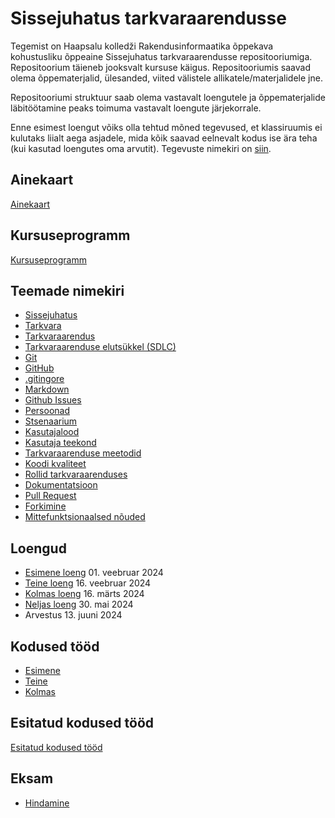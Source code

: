 # Sissejuhatus tarkvaraarendusse

Tegemist on Haapsalu kolledži Rakendusinformaatika õppekava kohustusliku õppeaine Sissejuhatus tarkvaraarendusse repositooriumiga. Repositoorium täieneb jooksvalt kursuse käigus. Repositooriumis saavad olema õppematerjalid, ülesanded, viited välistele allikatele/materjalidele jne.

Repositooriumi struktuur saab olema vastavalt loengutele ja õppematerjalide läbitöötamine peaks toimuma vastavalt loengute järjekorrale.

Enne esimest loengut võiks olla tehtud mõned tegevused, et klassiruumis ei kulutaks liialt aega asjadele, mida kõik saavad eelnevalt kodus ise ära teha (kui kasutad loengutes oma arvutit). Tegevuste nimekiri on [siin](lessons/enne_loenguid.md).

## Ainekaart

[Ainekaart](docs/ainekaart.md)

## Kursuseprogramm

[Kursuseprogramm](docs/kursuseprogramm.md)

## Teemade nimekiri

- [Sissejuhatus](concepts/sissejuhatus/README.md)
- [Tarkvara](concepts/tarkvara/README.md)
- [Tarkvaraarendus](concepts/tarkvaraarendus/README.md)
- [Tarkvaraarenduse elutsükkel (SDLC)](concepts/SDLC/README.md)
- [Git](concepts/git/README.md)
- [GitHub](concepts/github/README.md)
- [.gitingore](concepts/gitignore/README.md)
- [Markdown](concepts/markdown/README.md)
- [Github Issues](concepts/githubissues/README.md)
- [Persoonad](concepts/persoona/README.md)
- [Stsenaarium](concepts/stsenaarium/README.md)
- [Kasutajalood](concepts/kasutajalugu/README.md)
- [Kasutaja teekond](concepts/kasutajateekond/README.md)
- [Tarkvaraarenduse meetodid](concepts/arendusmeetodid/README.md)
- [Koodi kvaliteet](concepts/koodikvaliteet/README.md)
- [Rollid tarkvaraarenduses](concepts/rollid/README.md)
- [Dokumentatsioon](concepts/dokumentatsioon/README.md)
- [Pull Request](concepts/pullrequest/README.md)
- [Forkimine](concepts/fork/README.md)
- [Mittefunktsionaalsed nõuded](concepts/mittefunktsionaalsednouded/README.md)

## Loengud

- [Esimene loeng](./lessons/loeng_01/README.md) 01. veebruar 2024
- [Teine loeng](lessons/loeng_02/README.md) 16. veebruar 2024
- [Kolmas loeng](lessons/loeng_03/README.md) 16. märts 2024
- [Neljas loeng](lessons/loeng_04/README.md) 30. mai 2024
- Arvestus 13. juuni 2024

## Kodused tööd

- [Esimene](./docs/kodusedtood/kodune_01.md)
- [Teine]()
- [Kolmas]() 

## Esitatud kodused tööd

[Esitatud kodused tööd]()

## Eksam

- [Hindamine]()
  